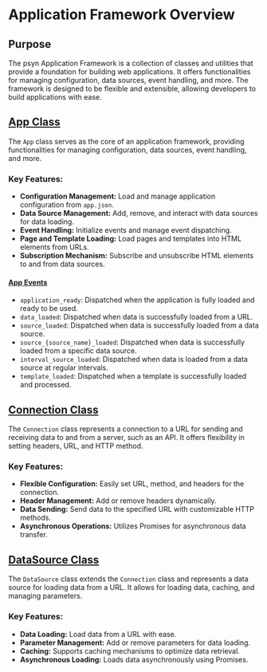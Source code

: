 # Application Framework Overview

## Purpose

The psyn Application Framework is a collection of classes and utilities that provide a foundation for building web applications. It offers functionalities for managing configuration, data sources, event handling, and more. The framework is designed to be flexible and extensible, allowing developers to build applications with ease.

## [App Class](app.class.md)

The `App` class serves as the core of an application framework, providing functionalities for managing configuration, data sources, event handling, and more.

### Key Features:

- **Configuration Management:** Load and manage application configuration from `app.json`.
- **Data Source Management:** Add, remove, and interact with data sources for data loading.
- **Event Handling:** Initialize events and manage event dispatching.
- **Page and Template Loading:** Load pages and templates into HTML elements from URLs.
- **Subscription Mechanism:** Subscribe and unsubscribe HTML elements to and from data sources.

#### [App Events](events.md)

- `application_ready`: Dispatched when the application is fully loaded and ready to be used.
- `data_loaded`: Dispatched when data is successfully loaded from a URL.
- `source_loaded`: Dispatched when data is successfully loaded from a data source.
- `source_{source_name}_loaded`: Dispatched when data is successfully loaded from a specific data source.
- `interval_source_loaded`: Dispatched when data is loaded from a data source at regular intervals.
- `template_loaded`: Dispatched when a template is successfully loaded and processed.


## [Connection Class](connection.class.md)

The `Connection` class represents a connection to a URL for sending and receiving data to and from a server, such as an API. It offers flexibility in setting headers, URL, and HTTP method.

### Key Features:

- **Flexible Configuration:** Easily set URL, method, and headers for the connection.
- **Header Management:** Add or remove headers dynamically.
- **Data Sending:** Send data to the specified URL with customizable HTTP methods.
- **Asynchronous Operations:** Utilizes Promises for asynchronous data transfer.

## [DataSource Class](connection.class.md)

The `DataSource` class extends the `Connection` class and represents a data source for loading data from a URL. It allows for loading data, caching, and managing parameters.

### Key Features:

- **Data Loading:** Load data from a URL with ease.
- **Parameter Management:** Add or remove parameters for data loading.
- **Caching:** Supports caching mechanisms to optimize data retrieval.
- **Asynchronous Loading:** Loads data asynchronously using Promises.
